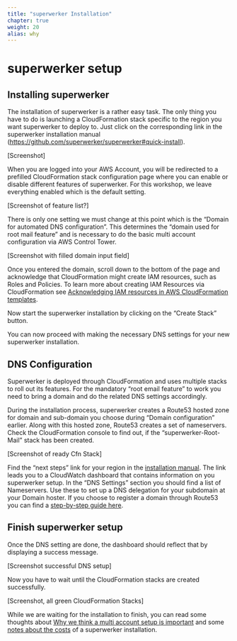 ```yaml
---
title: "superwerker Installation"
chapter: true
weight: 20
alias: why
---
```


# superwerker setup

## Installing superwerker

The installation of superwerker is a rather easy task. The only thing you have to do is launching a CloudFormation stack specific to the region you want superwerker to deploy to. Just click on the corresponding link in the superwerker installation manual (https://github.com/superwerker/superwerker#quick-install).

[Screenshot]

When you are logged into your AWS Account, you will be redirected to a prefilled CloudFormation stack configuration page where you can enable or disable different features of superwerker. For this workshop, we leave everything enabled which is the default setting.

[Screenshot of feature list?]

There is only one setting we must change at this point which is the “Domain for automated DNS configuration”. This determines the “domain used for root mail feature” and is necessary to do the basic multi account configuration via AWS Control Tower.

[Screenshot with filled domain input field]

Once you entered the domain, scroll down to the bottom of the page and acknowledge that CloudFormation might create IAM resources, such as Roles and Policies. To learn more about creating IAM Resources via CloudFormation see [Acknowledging IAM resources in AWS CloudFormation templates](https://docs.aws.amazon.com/AWSCloudFormation/latest/UserGuide/using-iam-template.html#using-iam-capabilities).

Now start the superwerker installation by clicking on the “Create Stack” button.

You can now proceed with making the necessary DNS settings for your new superwerker installation.

## DNS Configuration

Superwerker is deployed through CloudFormation and uses multiple stacks to roll out its features. For the mandatory “root email feature” to work you need to bring a domain and do the related DNS settings accordingly.

During the installation process, superwerker creates a Route53 hosted zone for domain and sub-domain you choose during “Domain configuration” earlier. Along with this hosted zone, Route53 creates a set of nameservers. Check the CloudFormation console to find out, if the “superwerker-Root-Mail” stack has been created.

[Screenshot of ready Cfn Stack]

Find the “next steps” link for your region in the [installation manual](https://github.com/superwerker/superwerker#quick-install). The link leads you to a CloudWatch dashboard that contains information on you superwerker setup. In the “DNS Settings” section you should find a list of Nameservers. Use these to set up a DNS delegation for your subdomain at your Domain hoster. If you choose to register a domain through Route53 you can find a [step-by-step guide here](https://docs.aws.amazon.com/Route53/latest/DeveloperGuide/dns-routing-traffic-for-subdomains.html#dns-routing-traffic-for-subdomains-new-hosted-zone).

## Finish superwerker setup

Once the DNS setting are done, the dashboard should reflect that by displaying a success message.

[Screenshot successful DNS setup]

Now you have to wait until the CloudFormation stacks are created successfully.

[Screenshot, all green CloudFormation Stacks]

While we are waiting for the installation to finish, you can read some thoughts about [Why we think a multi account setup is important](/03_why.html) and some [notes about the costs](/04_costs.html) of a superwerker installation.

